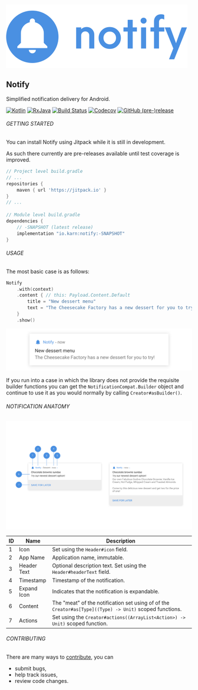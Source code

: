 ![Notify](./docs/assets/notify-logo.svg)


## Notify
Simplified notification delivery for Android.

[![Kotlin](https://img.shields.io/badge/Kotlin-1.2.21-blue.svg?style=flat-square)](http://kotlinlang.org)
[![RxJava](https://img.shields.io/badge/Support-27.1.0-6ab344.svg?style=flat-square)](https://github.com/ReactiveX/RxJava/releases/tag/v2.1.10)
[![Build Status](https://img.shields.io/travis/Karn/notify.svg?style=flat-square)](https://travis-ci.org/Karn/notify)
[![Codecov](https://img.shields.io/codecov/c/github/karn/notify/master.svg?style=flat-square)](https://codecov.io/gh/Karn/notify)
[![GitHub (pre-)release](https://img.shields.io/github/release/karn/notify/all.svg?style=flat-square)
](./../../releases)


###### GETTING STARTED
You can install Notify using Jitpack while it is still in development.

As such there currently are pre-releases available until test coverage is improved.

``` Groovy
// Project level build.gradle
// ...
repositories {
    maven { url 'https://jitpack.io' }
}
// ...

// Module level build.gradle
dependencies {
    // -SNAPSHOT (latest release)
    implementation "io.karn:notify:-SNAPSHOT"
}
```


###### USAGE
The most basic case is as follows:

``` kotlin
Notify
    .with(context)
    .content { // this: Payload.Content.Default
        title = "New dessert menu"
        text = "The Cheesecake Factory has a new dessert for you to try!"
    }
    .show()
```

![Basic usecase](./docs/assets/default.svg)

If you run into a case in which the library does not provide the requisite builder functions you can get the `NotificationCompat.Builder` object and continue to use it as you would normally by calling `Creator#asBuilder()`.

###### NOTIFICATION ANATOMY

![Anatory](./docs/assets/anatomy.svg)

| ID   | Name         | Description                                                                                             |
| ---- | ------------ | ------------------------------------------------------------------------------------------------------- |
| 1    | Icon         | Set using the `Header#icon` field.                                                                      |
| 2    | App Name     | Application name, immutable.                                                                            |
| 3    | Header Text  | Optional description text. Set using the `Header#headerText` field.                                     |
| 4    | Timestamp    | Timestamp of the notification.                                                                          |
| 5    | Expand Icon  | Indicates that the notification is expandable.                                                          |
| 6    | Content      | The "meat" of the notification set using of of the `Creator#as[Type]((Type) -> Unit)` scoped functions. |
| 7    | Actions      | Set using the `Creator#actions((ArrayList<Action>) -> Unit)` scoped function.                           |

###### CONTRIBUTING
There are many ways to [contribute](./.github/CONTRIBUTING.md), you can
- submit bugs,
- help track issues,
- review code changes.